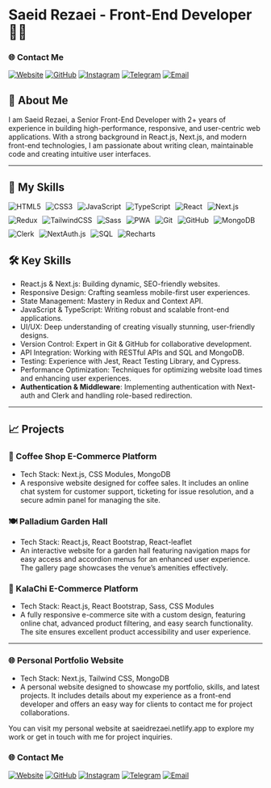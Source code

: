 # Saeid Rezaei - Front-End Developer 👨‍💻

### 🌐 **Contact Me**

[![Website](https://img.shields.io/badge/Website-Visit-blue?style=for-the-badge)](https://saeidrezaei.netlify.app/)
[![GitHub](https://img.shields.io/badge/GitHub-Follow-lightgrey?style=for-the-badge&logo=github)](https://github.com/Saeid-Rezaei0)
[![Instagram](https://img.shields.io/badge/Instagram-Follow-pink?style=for-the-badge&logo=instagram)](https://www.instagram.com/your-profile)
[![Telegram](https://img.shields.io/badge/Telegram-Message-blue?style=for-the-badge&logo=telegram)](https://t.me/Saeidfrontend)
[![Email](https://img.shields.io/badge/Email-Contact-red?style=for-the-badge&logo=gmail)](mailto:saeid.rezaei695@gmail.com)

## 👋 About Me

I am Saeid Rezaei, a Senior Front-End Developer with 2+ years of experience in building high-performance, responsive, and user-centric web applications. With a strong background in React.js, Next.js, and modern front-end technologies, I am passionate about writing clean, maintainable code and creating intuitive user interfaces.

---

## 🚀 My Skills

<div style="display: flex; flex-wrap: wrap; gap: 10px;">
  <img src="https://img.shields.io/badge/HTML5-E34F26?style=for-the-badge&logo=html5&logoColor=white" alt="HTML5"/>
  <img src="https://img.shields.io/badge/CSS3-1572B6?style=for-the-badge&logo=css3&logoColor=white" alt="CSS3"/>
  <img src="https://img.shields.io/badge/JavaScript-F7DF1E?style=for-the-badge&logo=javascript&logoColor=black" alt="JavaScript"/>
  <img src="https://img.shields.io/badge/TypeScript-007ACC?style=for-the-badge&logo=typescript&logoColor=white" alt="TypeScript"/>
  <img src="https://img.shields.io/badge/React-20232A?style=for-the-badge&logo=react&logoColor=61DAFB" alt="React"/>
  <img src="https://img.shields.io/badge/Next.js-000000?style=for-the-badge&logo=nextdotjs&logoColor=white" alt="Next.js"/>
  <img src="https://img.shields.io/badge/Redux-764ABC?style=for-the-badge&logo=redux&logoColor=white" alt="Redux"/>
  <img src="https://img.shields.io/badge/TailwindCSS-38B2AC?style=for-the-badge&logo=tailwind-css&logoColor=white" alt="TailwindCSS"/>
  <img src="https://img.shields.io/badge/Sass-CC6699?style=for-the-badge&logo=sass&logoColor=white" alt="Sass"/>
  <img src="https://img.shields.io/badge/PWA-5A0FC8?style=for-the-badge&logo=pwa&logoColor=white" alt="PWA"/>
  <img src="https://img.shields.io/badge/Git-F05032?style=for-the-badge&logo=git&logoColor=white" alt="Git"/>
  <img src="https://img.shields.io/badge/GitHub-181717?style=for-the-badge&logo=github&logoColor=white" alt="GitHub"/>
  <img src="https://img.shields.io/badge/MongoDB-47A248?style=for-the-badge&logo=mongodb&logoColor=white" alt="MongoDB"/>
  <img src="https://img.shields.io/badge/Clerk-352E9F?style=for-the-badge&logo=clerk&logoColor=white" alt="Clerk"/>
<img src="https://img.shields.io/badge/NextAuth.js-000000?style=for-the-badge&logo=nextauthdotjs&logoColor=white" alt="NextAuth.js"/>
<img src="https://img.shields.io/badge/SQL-4479A1?style=for-the-badge&logo=postgresql&logoColor=white" alt="SQL"/>
  <img src="https://img.shields.io/badge/Recharts-FF4500?style=for-the-badge&logo=recharts&logoColor=white" alt="Recharts"/>
</div>


## 🛠️ Key Skills

- React.js & Next.js: Building dynamic, SEO-friendly websites.
- Responsive Design: Crafting seamless mobile-first user experiences.
- State Management: Mastery in Redux and Context API.
- JavaScript & TypeScript: Writing robust and scalable front-end applications.
- UI/UX: Deep understanding of creating visually stunning, user-friendly designs.
- Version Control: Expert in Git & GitHub for collaborative development.
- API Integration: Working with RESTful APIs and  SQL and MongoDB.
- Testing: Experience with Jest, React Testing Library, and Cypress.
- Performance Optimization: Techniques for optimizing website load times and enhancing user experiences.
- **Authentication & Middleware**: Implementing authentication with Next-auth and Clerk and handling role-based redirection.

---

## 📈 Projects
### 🛒 Coffee Shop E-Commerce Platform
- Tech Stack: Next.js, CSS Modules, MongoDB
- A responsive website designed for coffee sales. It includes an online chat system for customer support, ticketing for issue resolution, and a secure admin panel for managing the site.

### 🍽️ Palladium Garden Hall
- Tech Stack: React.js, React Bootstrap, React-leaflet
- An interactive website for a garden hall featuring navigation maps for easy access and accordion menus for an enhanced user experience. The gallery page showcases the venue’s amenities effectively.

### 🛒 KalaChi E-Commerce Platform
- Tech Stack: React.js, React Bootstrap, Sass, CSS Modules
- A fully responsive e-commerce site with a custom design, featuring online chat, advanced product filtering, and easy search functionality. The site ensures excellent product accessibility and user experience.

---

### 🌐 Personal Portfolio Website
- Tech Stack: Next.js, Tailwind CSS, MongoDB
- A personal website designed to showcase my portfolio, skills, and latest projects. It includes details about my experience as a front-end developer and offers an easy way for clients to contact me for project collaborations.

You can visit my personal website at saeidrezaei.netlify.app to explore my work or get in touch with me for project inquiries.

### 🌐 **Contact Me**

[![Website](https://img.shields.io/badge/Website-Visit-blue?style=for-the-badge)](https://saeidrezaei.netlify.app/)
[![GitHub](https://img.shields.io/badge/GitHub-Follow-lightgrey?style=for-the-badge&logo=github)](https://github.com/Saeid-Rezaei0)
[![Instagram](https://img.shields.io/badge/Instagram-Follow-pink?style=for-the-badge&logo=instagram)](https://www.instagram.com/your-profile)
[![Telegram](https://img.shields.io/badge/Telegram-Message-blue?style=for-the-badge&logo=telegram)](https://t.me/Saeidfrontend)
[![Email](https://img.shields.io/badge/Email-Contact-red?style=for-the-badge&logo=gmail)](mailto:saeid.rezaei695@gmail.com)

